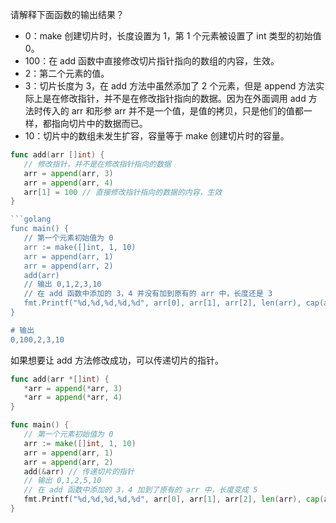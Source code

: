 请解释下面函数的输出结果？
- 0：make 创建切片时，长度设置为 1，第 1 个元素被设置了 int 类型的初始值 0。
- 100：在 add 函数中直接修改切片指针指向的数组的内容，生效。
- 2：第二个元素的值。
- 3：切片长度为 3，在 add 方法中虽然添加了 2 个元素，但是 append 方法实际上是在修改指针，并不是在修改指针指向的数据。因为在外面调用 add 方法时传入的 arr 和形参 arr 并不是一个值，是值的拷贝，只是他们的值都一样，都指向切片中的数据而已。
- 10：切片中的数组未发生扩容，容量等于 make 创建切片时的容量。

```go
func add(arr []int) {
   // 修改指针，并不是在修改指针指向的数据
   arr = append(arr, 3)
   arr = append(arr, 4)
   arr[1] = 100 // 直接修改指针指向的数据的内容，生效
}

```golang
func main() {
   // 第一个元素初始值为 0
   arr := make([]int, 1, 10)
   arr = append(arr, 1)
   arr = append(arr, 2)
   add(arr)
   // 输出 0,1,2,3,10
   // 在 add 函数中添加的 3，4 并没有加到原有的 arr 中，长度还是 3
   fmt.Printf("%d,%d,%d,%d,%d", arr[0], arr[1], arr[2], len(arr), cap(arr))
}

# 输出
0,100,2,3,10
```

如果想要让 add 方法修改成功，可以传递切片的指针。

```go
func add(arr *[]int) {
   *arr = append(*arr, 3)
   *arr = append(*arr, 4)
}

func main() {
   // 第一个元素初始值为 0
   arr := make([]int, 1, 10)
   arr = append(arr, 1)
   arr = append(arr, 2)
   add(&arr) // 传递切片的指针
   // 输出 0,1,2,5,10
   // 在 add 函数中添加的 3，4 加到了原有的 arr 中，长度变成 5
   fmt.Printf("%d,%d,%d,%d,%d", arr[0], arr[1], arr[2], len(arr), cap(arr))
}
```